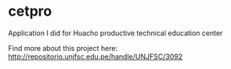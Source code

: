 # cetpro
Application I did for Huacho productive technical education center

Find more about this project here: http://repositorio.unjfsc.edu.pe/handle/UNJFSC/3092
